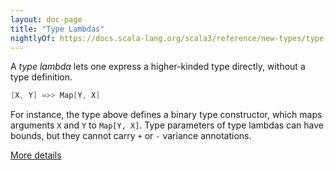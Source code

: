 ```yaml
---
layout: doc-page
title: "Type Lambdas"
nightlyOf: https://docs.scala-lang.org/scala3/reference/new-types/type-lambdas.html
---
```


A _type lambda_ lets one express a higher-kinded type directly, without
a type definition.

```scala
[X, Y] =>> Map[Y, X]
```

For instance, the type above defines a binary type constructor, which maps arguments `X` and `Y` to `Map[Y, X]`.
Type parameters of type lambdas can have bounds, but they cannot carry `+` or `-` variance annotations.

[More details](./type-lambdas-spec.md)
